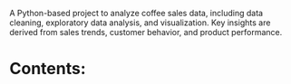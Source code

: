 A Python-based project to analyze coffee sales data, including data cleaning, exploratory data analysis, and visualization. Key insights are derived from sales trends, customer behavior, and product performance.

# Contents:
